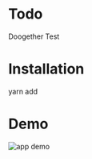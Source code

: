 # Todo
Doogether Test

# Installation
yarn add

# Demo
![app demo](https://im4.ezgif.com/tmp/ezgif-4-69ab86156695.gif)
